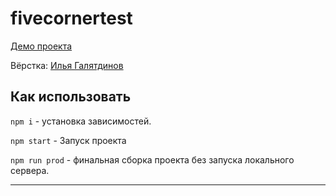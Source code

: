 # fivecornertest

[Демо проекта](https://nivaiz.github.io/fivecornertest/build/index.html)

Вёрстка: [Илья Галятдинов](https://github.com/NivaiZ/)

## Как использовать

`npm i` - установка зависимостей.

`npm start` - Запуск проекта

`npm run prod` - финальная сборка проекта без запуска локального сервера.

---
